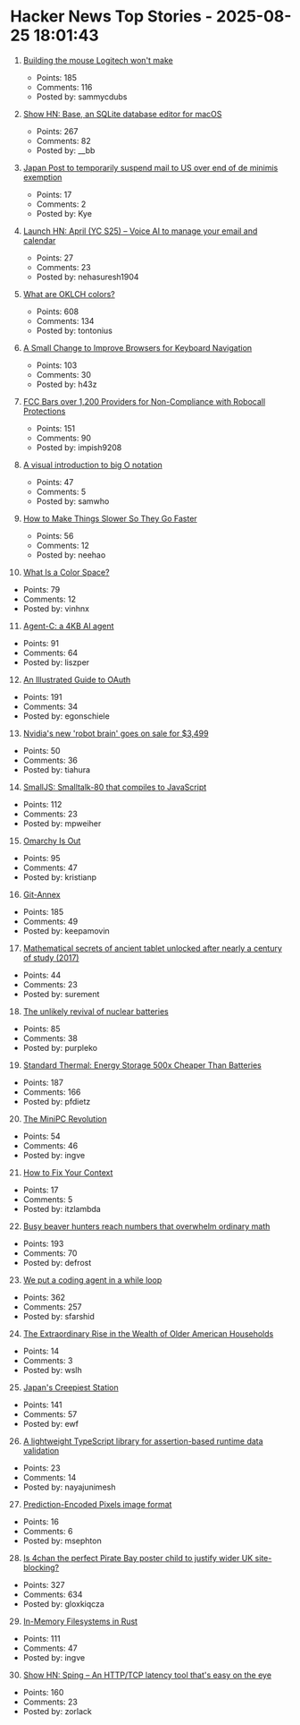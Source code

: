 # Hacker News Top Stories - 2025-08-25 18:01:43

1. [Building the mouse Logitech won't make](https://samwilkinson.io/posts/2025-08-24-mx-ergo-mods)
   - Points: 185
   - Comments: 116
   - Posted by: sammycdubs

2. [Show HN: Base, an SQLite database editor for macOS](https://menial.co.uk/base/)
   - Points: 267
   - Comments: 82
   - Posted by: __bb

3. [Japan Post to temporarily suspend mail to US over end of de minimis exemption](https://www.post.japanpost.jp/int/information/2025/0825_01_en.html)
   - Points: 17
   - Comments: 2
   - Posted by: Kye

4. [Launch HN: April (YC S25) – Voice AI to manage your email and calendar](undefined)
   - Points: 27
   - Comments: 23
   - Posted by: nehasuresh1904

5. [What are OKLCH colors?](https://jakub.kr/components/oklch-colors)
   - Points: 608
   - Comments: 134
   - Posted by: tontonius

6. [A Small Change to Improve Browsers for Keyboard Navigation](https://b.43z.one/2025-07-22/)
   - Points: 103
   - Comments: 30
   - Posted by: h43z

7. [FCC Bars over 1,200 Providers for Non-Compliance with Robocall Protections](https://docs.fcc.gov/public/attachments/DOC-414073A1.txt)
   - Points: 151
   - Comments: 90
   - Posted by: impish9208

8. [A visual introduction to big O notation](https://samwho.dev/big-o/)
   - Points: 47
   - Comments: 5
   - Posted by: samwho

9. [How to Make Things Slower So They Go Faster](https://www.gojiberries.io/how-to-make-things-slower-so-they-go-faster-a-jitter-design-manual/)
   - Points: 56
   - Comments: 12
   - Posted by: neehao

10. [What Is a Color Space?](https://www.makingsoftware.com/chapters/color-spaces-models-and-gamuts)
   - Points: 79
   - Comments: 12
   - Posted by: vinhnx

11. [Agent-C: a 4KB AI agent](https://github.com/bravenewxyz/agent-c)
   - Points: 91
   - Comments: 64
   - Posted by: liszper

12. [An Illustrated Guide to OAuth](https://www.ducktyped.org/p/an-illustrated-guide-to-oauth)
   - Points: 191
   - Comments: 34
   - Posted by: egonschiele

13. [Nvidia's new 'robot brain' goes on sale for $3,499](https://www.cnbc.com/2025/08/25/nvidias-thor-t5000-robot-brain-chip.html)
   - Points: 50
   - Comments: 36
   - Posted by: tiahura

14. [SmallJS: Smalltalk-80 that compiles to JavaScript](https://small-js.org/Home/Home.html)
   - Points: 112
   - Comments: 23
   - Posted by: mpweiher

15. [Omarchy Is Out](https://world.hey.com/dhh/omarchy-is-out-4666dd31)
   - Points: 95
   - Comments: 47
   - Posted by: kristianp

16. [Git-Annex](https://git-annex.branchable.com/)
   - Points: 185
   - Comments: 49
   - Posted by: keepamovin

17. [Mathematical secrets of ancient tablet unlocked after nearly a century of study (2017)](https://www.theguardian.com/science/2017/aug/24/mathematical-secrets-of-ancient-tablet-unlocked-after-nearly-a-century-of-study)
   - Points: 44
   - Comments: 23
   - Posted by: surement

18. [The unlikely revival of nuclear batteries](https://spectrum.ieee.org/nuclear-battery-revival)
   - Points: 85
   - Comments: 38
   - Posted by: purpleko

19. [Standard Thermal: Energy Storage 500x Cheaper Than Batteries](https://austinvernon.site/blog/standardthermal.html)
   - Points: 187
   - Comments: 166
   - Posted by: pfdietz

20. [The MiniPC Revolution](https://jadarma.github.io/blog/posts/2025/08/the-minipc-revolution/)
   - Points: 54
   - Comments: 46
   - Posted by: ingve

21. [How to Fix Your Context](https://www.dbreunig.com/2025/06/26/how-to-fix-your-context.html)
   - Points: 17
   - Comments: 5
   - Posted by: itzlambda

22. [Busy beaver hunters reach numbers that overwhelm ordinary math](https://www.quantamagazine.org/busy-beaver-hunters-reach-numbers-that-overwhelm-ordinary-math-20250822/)
   - Points: 193
   - Comments: 70
   - Posted by: defrost

23. [We put a coding agent in a while loop](https://github.com/repomirrorhq/repomirror/blob/main/repomirror.md)
   - Points: 362
   - Comments: 257
   - Posted by: sfarshid

24. [The Extraordinary Rise in the Wealth of Older American Households](https://www.nber.org/papers/w34131)
   - Points: 14
   - Comments: 3
   - Posted by: wslh

25. [Japan's Creepiest Station](https://www.tokyocowboy.co/articles/doai-eki-japans-creepiest-station)
   - Points: 141
   - Comments: 57
   - Posted by: ewf

26. [A lightweight TypeScript library for assertion-based runtime data validation](https://github.com/nimeshnayaju/decode-kit)
   - Points: 23
   - Comments: 14
   - Posted by: nayajunimesh

27. [Prediction-Encoded Pixels image format](https://github.com/ENDESGA/PEP)
   - Points: 16
   - Comments: 6
   - Posted by: msephton

28. [Is 4chan the perfect Pirate Bay poster child to justify wider UK site-blocking?](https://torrentfreak.com/uk-govt-finds-ideal-pirate-bay-poster-boy-to-sell-blocking-of-non-pirate-sites-250824/)
   - Points: 327
   - Comments: 634
   - Posted by: gloxkiqcza

29. [In-Memory Filesystems in Rust](https://andre.arko.net/2025/08/18/in-memory-filesystems-in-rust/)
   - Points: 111
   - Comments: 47
   - Posted by: ingve

30. [Show HN: Sping – An HTTP/TCP latency tool that's easy on the eye](https://dseltzer.gitlab.io/sping/docs/)
   - Points: 160
   - Comments: 23
   - Posted by: zorlack

